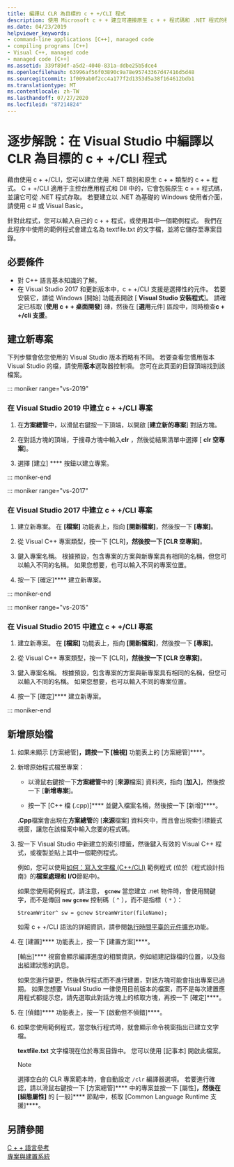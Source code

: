 ```yaml
---
title: 編譯以 CLR 為目標的 c + +/CLI 程式
description: 使用 Microsoft c + + 建立可連接原生 c + + 程式碼和 .NET 程式的程式和程式庫。
ms.date: 04/23/2019
helpviewer_keywords:
- command-line applications [C++], managed code
- compiling programs [C++]
- Visual C++, managed code
- managed code [C++]
ms.assetid: 339f89df-a5d2-4040-831a-ddbe25b5dce4
ms.openlocfilehash: 63996af56f03890c9a78e95743367d47416d5d48
ms.sourcegitcommit: 1f009ab0f2cc4a177f2d1353d5a38f164612bdb1
ms.translationtype: MT
ms.contentlocale: zh-TW
ms.lasthandoff: 07/27/2020
ms.locfileid: "87214824"
---
```

# <a name="walkthrough-compile-a-ccli-program-that-targets-the-clr-in-visual-studio"></a>逐步解說：在 Visual Studio 中編譯以 CLR 為目標的 c + +/CLI 程式

藉由使用 c + +/CLI，您可以建立使用 .NET 類別和原生 c + + 類型的 c + + 程式。 C + +/CLI 適用于主控台應用程式和 Dll 中的，它會包裝原生 c + + 程式碼，並讓它可從 .NET 程式存取。 若要建立以 .NET 為基礎的 Windows 使用者介面，請使用 c # 或 Visual Basic。

針對此程式，您可以輸入自己的 c + + 程式，或使用其中一個範例程式。 我們在此程序中使用的範例程式會建立名為 textfile.txt 的文字檔，並將它儲存至專案目錄。

## <a name="prerequisites"></a>必要條件

- 對 C++ 語言基本知識的了解。
- 在 Visual Studio 2017 和更新版本中，c + +/CLI 支援是選擇性的元件。 若要安裝它，請從 Windows [開始] 功能表開啟 [ **Visual Studio 安裝程式**]。 請確定已核取 [**使用 c + + 桌面開發**] 磚，然後在 [**選用**元件] 區段中，同時檢查**c + +/cli 支援**。

## <a name="create-a-new-project"></a>建立新專案

下列步驟會依您使用的 Visual Studio 版本而略有不同。 若要查看您慣用版本 Visual Studio 的檔，請使用**版本**選取器控制項。 您可在此頁面的目錄頂端找到該檔案。

::: moniker range="vs-2019"

### <a name="to-create-a-ccli-project-in-visual-studio-2019"></a>在 Visual Studio 2019 中建立 c + +/CLI 專案

1. 在**方案總管**中，以滑鼠右鍵按一下頂端，以開啟 [**建立新的專案**] 對話方塊。

1. 在對話方塊的頂端，于搜尋方塊中輸入**clr** ，然後從結果清單中選擇 [ **clr 空專案**]。

1. 選擇 [建立] **** 按鈕以建立專案。

::: moniker-end

::: moniker range="vs-2017"

### <a name="to-create-a-ccli-project-in-visual-studio-2017"></a>在 Visual Studio 2017 中建立 c + +/CLI 專案

1. 建立新專案。 在 **[檔案]** 功能表上，指向 **[開新檔案]**，然後按一下 **[專案]**。

1. 從 Visual C++ 專案類型，按一下 [CLR]****，然後按一下 [CLR 空專案]****。

1. 鍵入專案名稱。 根據預設，包含專案的方案與新專案具有相同的名稱，但您可以輸入不同的名稱。 如果您想要，也可以輸入不同的專案位置。

1. 按一下 [確定]**** 建立新專案。

::: moniker-end

::: moniker range="vs-2015"

### <a name="to-create-a-ccli-project-in-visual-studio-2015"></a>在 Visual Studio 2015 中建立 c + +/CLI 專案

1. 建立新專案。 在 **[檔案]** 功能表上，指向 **[開新檔案]**，然後按一下 **[專案]**。

1. 從 Visual C++ 專案類型，按一下 [CLR]****，然後按一下 [CLR 空專案]****。

1. 鍵入專案名稱。 根據預設，包含專案的方案與新專案具有相同的名稱，但您可以輸入不同的名稱。 如果您想要，也可以輸入不同的專案位置。

1. 按一下 [確定]**** 建立新專案。

::: moniker-end

## <a name="add-a-source-file"></a>新增原始檔

1. 如果未顯示 [方案總管]****，請按一下 [檢視]**** 功能表上的 [方案總管]****。

1. 新增原始程式檔至專案：

   - 以滑鼠右鍵按一下**方案總管**中的 [**來源**檔案] 資料夾，指向 [**加入**]，然後按一下 [**新增專案**]。

   - 按一下 [C++ 檔 (.cpp)]**** 並鍵入檔案名稱，然後按一下 [新增]****。

   **.Cpp**檔案會出現在**方案總管**的 [**來源**檔案] 資料夾中，而且會出現索引標籤式視窗，讓您在該檔案中輸入您要的程式碼。

1. 按一下 Visual Studio 中新建立的索引標籤，然後鍵入有效的 Visual C++ 程式，或複製並貼上其中一個範例程式。

   例如，您可以使用[如何：寫入文字檔 (C++/CLI)](how-to-write-a-text-file-cpp-cli.md) 範例程式 (位於《程式設計指南》的**檔案處理和 I/O**節點中)。

   如果您使用範例程式，請注意， **`gcnew`** 當您建立 .net 物件時，會使用關鍵字，而不是傳回 **`new`** **`gcnew`** 控制碼（ `^` ），而不是指標（ `*` ）：

   `StreamWriter^ sw = gcnew StreamWriter(fileName);`

   如需 c + +/CLI 語法的詳細資訊，請參閱[執行時間平臺的元件擴充](../extensions/component-extensions-for-runtime-platforms.md)功能。

1. 在 [建置]**** 功能表上，按一下 [建置方案]****。

   [輸出]**** 視窗會顯示編譯進度的相關資訊，例如組建記錄檔的位置，以及指出組建狀態的訊息。

   如果您進行變更，然後執行程式而不進行建置，對話方塊可能會指出專案已過期。 如果您想要 Visual Studio 一律使用目前版本的檔案，而不是每次建置應用程式都提示您，請先選取此對話方塊上的核取方塊，再按一下 [確定]****。

1. 在 [偵錯]**** 功能表上，按一下 [啟動但不偵錯]****。

1. 如果您使用範例程式，當您執行程式時，就會顯示命令視窗指出已建立文字檔。

   **textfile.txt** 文字檔現在位於專案目錄中。 您可以使用 [記事本] 開啟此檔案。

   > [!NOTE]
   > 選擇空白的 CLR 專案範本時，會自動設定 `/clr` 編譯器選項。 若要進行確認，請以滑鼠右鍵按一下 [方案總管]**** 中的專案並按一下 [屬性]****，然後在 [組態屬性]**** 的 [一般]**** 節點中，核取 [Common Language Runtime 支援]****。

## <a name="see-also"></a>另請參閱

[C + + 語言參考](../cpp/cpp-language-reference.md)<br/>
[專案與建置系統](../build/projects-and-build-systems-cpp.md)<br/>
